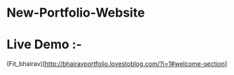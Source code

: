 # New-Portfolio-Website
# Live Demo :-
(Fit_bhairav)[http://bhairavportfolio.lovestoblog.com/?i=1#welcome-section]
